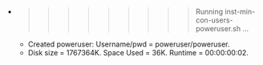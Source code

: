* >>>>>>>>> Running inst-min-con-users-poweruser.sh ...
  * Created poweruser: Username/pwd = poweruser/poweruser.
  * Disk size = 1767364K. Space Used = 36K. Runtime = 00:00:00:02.
